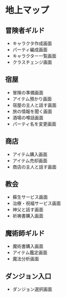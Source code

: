 # 地上マップ

## 冒険者ギルド

* キャラクタ作成画面
* パーティ編成画面
* キャラクター一覧画面
* クラスチェンジ画面

## 宿屋

* 冒険の準備画面
* アイテム預かり画面
* 宿屋の主人と話す画面
* 旅の情報を聞く画面
* 酒場の噂話画面
* パーティ名を変更画面

## 商店

* アイテム購入画面
* アイテム売却画面
* 商店の主人と話す画面

## 教会

* 蘇生サービス画面
* 治療・祝福サービス画面
* 神父と話す画面
* 祈祷書購入画面

## 魔術師ギルド

* 魔術書購入画面
* アイテム鑑定画面
* 魔法分析画面

## ダンジョン入口

* ダンジョン選択画面
